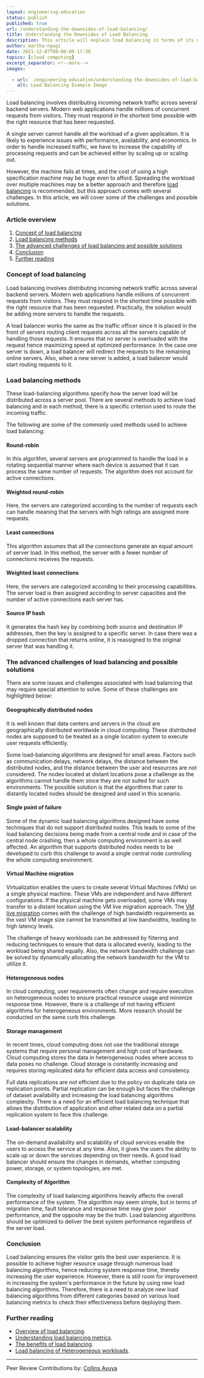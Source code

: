 ```yaml
---
layout: engineering-education
status: publish
published: true
url: /understanding-the-downsides-of-load-balancing/
title: Understanding the Downsides of Load Balancing
description: This article will explain load balancing in terms of its methods, challenges, and possible solutions to the challenges.
author: martha-ngugi
date: 2021-12-07T00:00:00-17:30
topics: [cloud computing]
excerpt_separator: <!--more-->
images:

  - url:  /engineering-education/understanding-the-downsides-of-load-balancing/hero.jpg
    alt: Load Balancing Example Image
---
```

Load balancing involves distributing incoming network traffic across several backend servers. Modern web applications handle millions of concurrent requests from visitors. They must respond in the shortest time possible with the right resource that has been requested.
<!--more-->

A single server cannot handle all the workload of a given application. It is likely to experience issues with performance, availability, and economics. In order to handle increased traffic, we have to increase the capability of processing requests and can be achieved either by scaling up or scaling out.

However, the machine fails at times, and the cost of using a high specification machine may be huge even to afford. Spreading the workload over multiple machines may be a better approach and therefore [load balancing](https://www.citrix.com/solutions/app-delivery-and-security/load-balancing/what-is-load-balancing.html) is recommended, but this approach comes with several challenges. In this article, we will cover some of the challenges and possible solutions.

### Article overview

1. [Concept of load balancing](#concept-of-load-balancing)
2. [Load balancing methods](#load-balancing-methods)
3. [The advanced challenges of load balancing and possible solutions](#the-advanced-challenges-of-load-balancing-and-possible-solutions)
4. [Conclusion](#conclusion)
5. [Further reading](#further-reading)

### Concept of load balancing
Load balancing involves distributing incoming network traffic across several backend servers. Modern web applications handle millions of concurrent requests from visitors. They must respond in the shortest time possible with the right resource that has been requested. Practically, the solution would be adding more servers to handle the requests.

A load balancer works the same as the traffic officer since it is placed in the front of servers routing client requests across all the servers capable of handling those requests. It ensures that no server is overloaded with the request hence maximizing speed at optimized performance. In the case one server is down, a load balancer will redirect the requests to the remaining online servers. Also, when a new server is added, a load balancer would start routing requests to it.

### Load balancing methods
These load-balancing algorithms specify how the server load will be distributed across a server pool. There are several methods to achieve load balancing and in each method, there is a specific criterion used to route the incoming traffic.

The following are some of the commonly used methods used to achieve load balancing:
#### Round-robin
In this algorithm, several servers are programmed to handle the load in a rotating sequential manner where each device is assumed that it can process the same number of requests. The algorithm does not account for active connections.

#### Weighted round-robin
Here, the servers are categorized according to the number of requests each can handle meaning that the servers with high ratings are assigned more requests.

#### Least connections
This algorithm assumes that all the connections generate an equal amount of server load. In this method, the server with a fewer number of connections receives the requests.

#### Weighted least connections
Here, the servers are categorized according to their processing capabilities. The server load is then assigned according to server capacities and the number of active connections each server has.

#### Source IP hash
It generates the hash key by combining both source and destination IP addresses, then the key is assigned to a specific server. In case there was a dropped connection that returns online, it is reassigned to the original server that was handling it.

### The advanced challenges of load balancing and possible solutions
There are some issues and challenges associated with load balancing that may require special attention to solve. Some of these challenges are highlighted below:
#### Geographically distributed nodes
It is well known that data centers and servers in the cloud are geographically distributed worldwide in cloud computing. These distributed nodes are supposed to be treated as a single location system to execute user requests efficiently.

Some load-balancing algorithms are designed for small areas. Factors such as communication delays, network delays, the distance between the distributed nodes, and the distance between the user and resources are not considered. The nodes located at distant locations pose a challenge as the algorithms cannot handle them since they are not suited for such environments. The possible solution is that the algorithms that cater to distantly located nodes should be designed and used in this scenario.

#### Single point of failure
Some of the dynamic load balancing algorithms designed have some techniques that do not support distributed nodes. This leads to some of the load balancing decisions being made from a central node and in case of the central node crashing, then a whole computing environment is as well affected. An algorithm that supports distributed nodes needs to be developed to curb this challenge to avoid a single central node controlling the whole computing environment.

#### Virtual Machine migration
Virtualization enables the users to create several Virtual Machines (VMs) on a single physical machine. These VMs are independent and have different configurations. If the physical machine gets overloaded, some VMs may transfer to a distant location using the VM live migration approach. The [VM live migration](https://www.vmware.com/in/products/vsphere/vmotion.html) comes with the challenge of high bandwidth requirements as the vast VM image size cannot be transmitted at low bandwidths, leading to high latency levels.

The challenge of heavy workloads can be addressed by filtering and reducing techniques to ensure that data is allocated evenly, leading to the workload being shared equally. Also, the network bandwidth challenge can be solved by dynamically allocating the network bandwidth for the VM to utilize it.

#### Heterogeneous nodes
In cloud computing, user requirements often change and require execution on heterogeneous nodes to ensure practical resource usage and minimize response time. However, there is a challenge of not having efficient algorithms for heterogeneous environments. More research should be conducted on the same curb this challenge.

#### Storage management
In recent times, cloud computing does not use the traditional storage systems that require personal management and high cost of hardware. Cloud computing stores the data in heterogeneous nodes where access to data poses no challenge. Cloud storage is constantly increasing and requires storing replicated data for efficient data access and consistency.

Full data replications are not efficient due to the policy on duplicate data on replication points. Partial replication can be enough but faces the challenge of dataset availability and increasing the load balancing algorithms complexity. There is a need for an efficient load balancing technique that allows the distribution of application and other related data on a partial replication system to face this challenge.

#### Load-balancer scalability
The on-demand availability and scalability of cloud services enable the users to access the service at any time. Also, it gives the users the ability to scale up or down the services depending on their needs. A good load balancer should ensure the changes in demands, whether computing power, storage, or system topologies, are met.

#### Complexity of Algorithm
The complexity of load balancing algorithms heavily affects the overall performance of the system. The algorithm may seem simple, but in terms of migration time, fault tolerance and response time may give poor performance, and the opposite may be the truth. Load balancing algorithms should be optimized to deliver the best system performance regardless of the server load.

### Conclusion
Load balancing ensures the visitor gets the best user experience. It is possible to achieve higher resource usage through numerous load balancing algorithms, hence reducing system response time, thereby increasing the user experience. However, there is still room for improvement in increasing the system's performance in the future by using new load balancing algorithms. Therefore, there is a need to analyze new load balancing algorithms from different categories based on various load balancing metrics to check their effectiveness before deploying them.

### Further reading
- [Overview of load balancing](https://avinetworks.com/what-is-load-balancing).
- [Understanding load balancing metrics](https://blog.appoptics.com/an-in-depth-guide-to-load-balancer-monitoring).
- [The benefits of load balancing](https://www.webwerks.in/blogs/what-cloud-load-balancing-and-what-are-its-benefits).
- [Load balancing of Heterogeneous workloads](https://www.researchgate.net/publication/273568664_Load_Balancing_of_Heterogeneous_Workloads_in_Memcached_Clusters).

---
Peer Review Contributions by: [Collins Ayuya](https://www.section.io/engineering-education/authors/collins-ayuya/)
